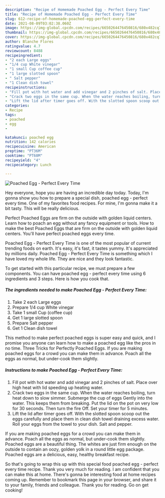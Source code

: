 ```yaml
---
description: "Recipe of Homemade Poached Egg - Perfect Every Time"
title: "Recipe of Homemade Poached Egg - Perfect Every Time"
slug: 612-recipe-of-homemade-poached-egg-perfect-every-time
date: 2021-08-09T03:02:38.060Z
image: https://img-global.cpcdn.com/recipes/6650264476450816/680x482cq70/poached-egg-perfect-every-time-recipe-main-photo.jpg
thumbnail: https://img-global.cpcdn.com/recipes/6650264476450816/680x482cq70/poached-egg-perfect-every-time-recipe-main-photo.jpg
cover: https://img-global.cpcdn.com/recipes/6650264476450816/680x482cq70/poached-egg-perfect-every-time-recipe-main-photo.jpg
author: Blanche Flores
ratingvalue: 4.7
reviewcount: 8488
recipeingredient:
- "2 each Large eggs"
- "1/4 cup White vinegar"
- "1 small Cup coffee cup"
- "1 large slotted spoon"
- " Salt pepper"
- "1 Clean dish towel"
recipeinstructions:
- "Fill pot with hot water and add vinegar and 2 pinches of salt. Place over high heat with lid speeding up heating water."
- "Crack two eggs in the same cup. When the water reaches boiling, turn heat down to slow simmer. Submerge the cup of eggs Gently into the water. This keeps them from breaking. Put the lid on the pot on very low for 30 seconds. Then turn the fire Off. Set your timer for 5 minutes."
- "Lift the lid after timer goes off. With the slotted spoon scoop out the eggs carefully and place them in clean dish towel draining excess water. Roll your eggs from the towel to your dish. Salt and pepper."
categories:
- Recipe
tags:
- poached
- egg
- 

katakunci: poached egg  
nutrition: 142 calories
recipecuisine: American
preptime: "PT36M"
cooktime: "PT60M"
recipeyield: "4"
recipecategory: Lunch

---
```



![Poached Egg - Perfect Every Time](https://img-global.cpcdn.com/recipes/6650264476450816/680x482cq70/poached-egg-perfect-every-time-recipe-main-photo.jpg)

Hey everyone, hope you are having an incredible day today. Today, I'm gonna show you how to prepare a special dish, poached egg - perfect every time. One of my favorites food recipes. For mine, I'm gonna make it a bit tasty. This will be really delicious.

Perfect Poached Eggs are firm on the outside with golden liquid centers. Learn how to poach an egg without any fancy equipment or tools. How to make the best Poached Eggs that are firm on the outside with golden liquid centers. You&#39;ll have perfect poached eggs every time.

Poached Egg - Perfect Every Time is one of the most popular of current trending foods on earth. It's easy, it's fast, it tastes yummy. It's appreciated by millions daily. Poached Egg - Perfect Every Time is something which I have loved my whole life. They are nice and they look fantastic.


To get started with this particular recipe, we must prepare a few components. You can have poached egg - perfect every time using 6 ingredients and 3 steps. Here is how you cook that.

<!--inarticleads1-->

##### The ingredients needed to make Poached Egg - Perfect Every Time:

1. Take 2 each Large eggs
1. Prepare 1/4 cup White vinegar
1. Take 1 small Cup (coffee cup)
1. Get 1 large slotted spoon
1. Prepare  Salt pepper
1. Get 1 Clean dish towel


This method to make perfect poached eggs is super easy and quick, and I promise you anyone can learn how to make a poached egg like the pros in no time. Three Tricks for Perfectly Poached Eggs. If you are making poached eggs for a crowd you can make them in advance. Poach all the eggs as normal, but under-cook them slightly. 

<!--inarticleads2-->

##### Instructions to make Poached Egg - Perfect Every Time:

1. Fill pot with hot water and add vinegar and 2 pinches of salt. Place over high heat with lid speeding up heating water.
1. Crack two eggs in the same cup. When the water reaches boiling, turn heat down to slow simmer. Submerge the cup of eggs Gently into the water. This keeps them from breaking. Put the lid on the pot on very low for 30 seconds. Then turn the fire Off. Set your timer for 5 minutes.
1. Lift the lid after timer goes off. With the slotted spoon scoop out the eggs carefully and place them in clean dish towel draining excess water. Roll your eggs from the towel to your dish. Salt and pepper.


If you are making poached eggs for a crowd you can make them in advance. Poach all the eggs as normal, but under-cook them slightly. Poached eggs are a beautiful thing. The whites are just firm enough on the outside to contain an oozy, golden yolk in a round little egg package. Poached eggs are a delicious, easy, healthy breakfast recipe. 

So that's going to wrap this up with this special food poached egg - perfect every time recipe. Thank you very much for reading. I am confident that you can make this at home. There's gonna be interesting food at home recipes coming up. Remember to bookmark this page in your browser, and share it to your family, friends and colleague. Thank you for reading. Go on get cooking!
